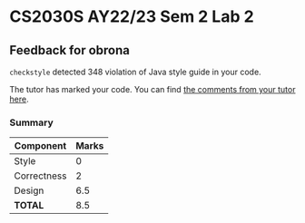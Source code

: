 # CS2030S AY22/23 Sem 2 Lab 2
## Feedback for obrona
`checkstyle` detected 348 violation of Java style guide in your code.

The tutor has marked your code. You can find [the comments from your tutor here](https://www.github.com/nus-cs2030s-2223-s2/lab2-obrona/commit/f357f76f74d7f269529eee037931d8435ceae0e4).
### Summary

| Component | Marks |
|-----------|-------|
| Style | 0 |
| Correctness | 2 |
| Design | 6.5 |
| **TOTAL** | 8.5 |
